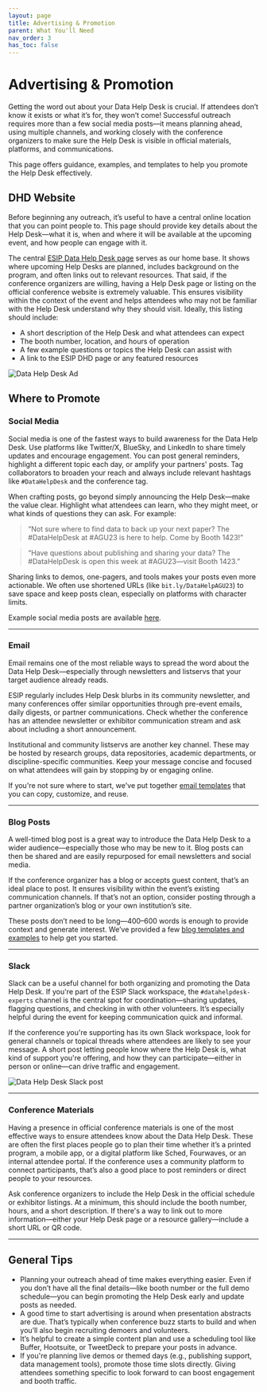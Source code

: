 ```yaml
---
layout: page
title: Advertising & Promotion
parent: What You'll Need
nav_order: 3
has_toc: false
---
```


# Advertising & Promotion

Getting the word out about your Data Help Desk is crucial. If attendees don’t know it exists or what it’s for, they won’t come! Successful outreach requires more than a few social media posts—it means planning ahead, using multiple channels, and working closely with the conference organizers to make sure the Help Desk is visible in official materials, platforms, and communications. 

This page offers guidance, examples, and templates to help you promote the Help Desk effectively.

## DHD Website

Before beginning any outreach, it’s useful to have a central online location that you can point people to. This page should provide key details about the Help Desk—what it is, when and where it will be available at the upcoming event, and how people can engage with it.

The central [ESIP Data Help Desk page](https://www.esipfed.org/data-help-desk/) serves as our home base. It shows where upcoming Help Desks are planned, includes background on the program, and often links out to relevant resources. That said, if the conference organizers are willing, having a Help Desk page or listing on the official conference website is extremely valuable. This ensures visibility within the context of the event and helps attendees who may not be familiar with the Help Desk understand why they should visit. Ideally, this listing should include:

- A short description of the Help Desk and what attendees can expect
- The booth number, location, and hours of operation
- A few example questions or topics the Help Desk can assist with
- A link to the ESIP DHD page or any featured resources

<img src="{{ site.baseurl }}/assets/photos/DHD-webpage.jpg" alt="Data Help Desk Ad">

## Where to Promote

### Social Media

Social media is one of the fastest ways to build awareness for the Data Help Desk. Use platforms like Twitter/X, BlueSky, and LinkedIn to share timely updates and encourage engagement. You can post general reminders, highlight a different topic each day, or amplify your partners' posts. Tag collaborators to broaden your reach and always include relevant hashtags like `#DataHelpDesk` and the conference tag.

When crafting posts, go beyond simply announcing the Help Desk—make the value clear. Highlight what attendees can learn, who they might meet, or what kinds of questions they can ask. For example:

> “Not sure where to find data to back up your next paper? The #DataHelpDesk at #AGU23 is here to help. Come by Booth 1423!”

> “Have questions about publishing and sharing your data? The #DataHelpDesk is open this week at #AGU23—visit Booth 1423.”

Sharing links to demos, one-pagers, and tools makes your posts even more actionable. We often use shortened URLs (like `bit.ly/DataHelpAGU23`) to save space and keep posts clean, especially on platforms with character limits.

Example social media posts are available [here]().

---

### Email

Email remains one of the most reliable ways to spread the word about the Data Help Desk—especially through newsletters and listservs that your target audience already reads.

ESIP regularly includes Help Desk blurbs in its community newsletter, and many conferences offer similar opportunities through pre-event emails, daily digests, or partner communications. Check whether the conference has an attendee newsletter or exhibitor communication stream and ask about including a short announcement.

Institutional and community listservs are another key channel. These may be hosted by research groups, data repositories, academic departments, or discipline-specific communities. Keep your message concise and focused on what attendees will gain by stopping by or engaging online.

If you're not sure where to start, we've put together [email templates]() that you can copy, customize, and reuse.

---

### Blog Posts

A well-timed blog post is a great way to introduce the Data Help Desk to a wider audience—especially those who may be new to it. Blog posts can then be shared and are easily repurposed for email newsletters and social media.

If the conference organizer has a blog or accepts guest content, that’s an ideal place to post. It ensures visibility within the event’s existing communication channels. If that’s not an option, consider posting through a partner organization’s blog or your own institution’s site.

These posts don’t need to be long—400–600 words is enough to provide context and generate interest. We’ve provided a few [blog templates and examples]() to help get you started.

---

### Slack

Slack can be a useful channel for both organizing and promoting the Data Help Desk. If you're part of the ESIP Slack workspace, the `#datahelpdesk-experts` channel is the central spot for coordination—sharing updates, flagging questions, and checking in with other volunteers. It’s especially helpful during the event for keeping communication quick and informal.

If the conference you're supporting has its own Slack workspace, look for general channels or topical threads where attendees are likely to see your message. A short post letting people know where the Help Desk is, what kind of support you're offering, and how they can participate—either in person or online—can drive traffic and engagement.

<img src="{{ site.baseurl }}/assets/photos/slack_ad.jpg" alt="Data Help Desk Slack post">

---

### Conference Materials

Having a presence in official conference materials is one of the most effective ways to ensure attendees know about the Data Help Desk. These are often the first places people go to plan their time whether it’s a printed program, a mobile app, or a digital platform like Sched, Fourwaves, or an internal attendee portal. If the conference uses a community platform to connect participants, that’s also a good place to post reminders or direct people to your resources. 

Ask conference organizers to include the Help Desk in the official schedule or exhibitor listings. At a minimum, this should include the booth number, hours, and a short description. If there's a way to link out to more information—either your Help Desk page or a resource gallery—include a short URL or QR code.

---

## General Tips

- Planning your outreach ahead of time makes everything easier. Even if you don’t have all the final details—like booth number or the full demo schedule—you can begin promoting the Help Desk early and update posts as needed.
- A good time to start advertising is around when presentation abstracts are due. That’s typically when conference buzz starts to build and when you’ll also begin recruiting demoers and volunteers.
- It’s helpful to create a simple content plan and use a scheduling tool like Buffer, Hootsuite, or TweetDeck to prepare your posts in advance.
- If you're planning live demos or themed days (e.g., publishing support, data management tools), promote those time slots directly. Giving attendees something specific to look forward to can boost engagement and booth traffic.
